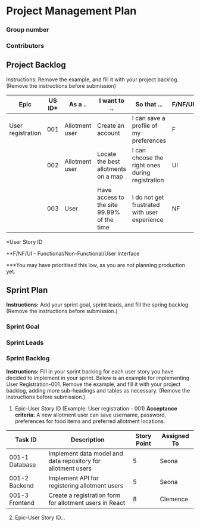 # Project Management Plan

### Group number

### Contributors


## Project Backlog

Instructions: Remove the example, and fill it with your project backlog. (Remove the instructions before submission)

| Epic              | US ID* | As a .. | I want to .. | So that ... | F/NF/UI** | Priority|
| ----------------- | ------ | ------------- | ------- | ------- |-------- | ----- |
| User registration | 001    | Allotment user | Create an account | I can save a profile of my preferences | F | High |
|                   | 002    | Allotment user | Locate the best allotments on a map | I can choose the right ones during registration | UI | Low |
|                   | 003    | User | Have access to the site 99.99% of the time | I do not get frustrated with user experience | NF | Low*** |

*User Story ID

**F/NF/UI - Functional/Non-Functional/User Interface

***You may have prioritised this low, as you are not planning production yet.

## Sprint Plan

**Instructions:** Add your sprint goal, sprint leads, and fill the spring backlog. (Remove the instructions before submission.)

### Sprint Goal

### Sprint Leads

### Sprint Backlog

**Instructions:** Fill in your sprint backlog for each user story you have decided to implement in your sprint. Below is an example for implementing User Registration-001. Remove the example, and fill it with your project backlog, adding more sub-headings and tables as necessary. (Remove the instructions before submission.)

1.   Epic-User Story ID (Example: User registration - 001)
 **Acceptance criteria:**
 A new allotment user can save username, password, preferences for food items and preferred allotment locations.

| **Task ID** | **Description** | **Story Point** | **Assigned To** |
| ------------| ----------------| ----------------| ----------------|
|001-1 Database| Implement data model and data repository for allotment users| 5 |  Seona |
|001-2 Backend | Implement API for registering allotment users| 5 | Seona |
|001-3 Frontend| Create a registration form for allotment users in React | 8 | Clemence|

2. Epic-User Story ID...














